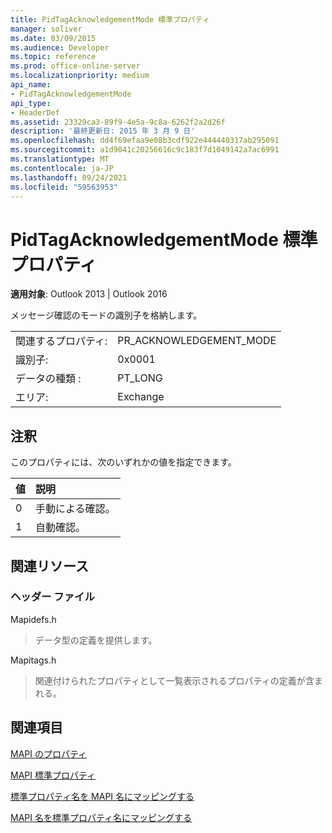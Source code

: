 ```yaml
---
title: PidTagAcknowledgementMode 標準プロパティ
manager: soliver
ms.date: 03/09/2015
ms.audience: Developer
ms.topic: reference
ms.prod: office-online-server
ms.localizationpriority: medium
api_name:
- PidTagAcknowledgementMode
api_type:
- HeaderDef
ms.assetid: 23329ca3-89f9-4e5a-9c8a-6262f2a2d26f
description: '最終更新日: 2015 年 3 月 9 日'
ms.openlocfilehash: dd4f69efaa9e08b3cdf922e444440317ab295091
ms.sourcegitcommit: a1d9041c20256616c9c183f7d1049142a7ac6991
ms.translationtype: MT
ms.contentlocale: ja-JP
ms.lasthandoff: 09/24/2021
ms.locfileid: "59563953"
---
```

# <a name="pidtagacknowledgementmode-canonical-property"></a>PidTagAcknowledgementMode 標準プロパティ

  
  
**適用対象**: Outlook 2013 | Outlook 2016 
  
メッセージ確認のモードの識別子を格納します。
  
|||
|:-----|:-----|
|関連するプロパティ:  <br/> |PR_ACKNOWLEDGEMENT_MODE  <br/> |
|識別子:  <br/> |0x0001  <br/> |
|データの種類 :   <br/> |PT_LONG  <br/> |
|エリア:  <br/> |Exchange  <br/> |
   
## <a name="remarks"></a>注釈

このプロパティには、次のいずれかの値を指定できます。
  
|**値**|**説明**|
|:-----|:-----|
|0  <br/> |手動による確認。  <br/> |
|1  <br/> |自動確認。  <br/> |
   
## <a name="related-resources"></a>関連リソース

### <a name="header-files"></a>ヘッダー ファイル

Mapidefs.h
  
> データ型の定義を提供します。
    
Mapitags.h
  
> 関連付けられたプロパティとして一覧表示されるプロパティの定義が含まれる。
    
## <a name="see-also"></a>関連項目



[MAPI のプロパティ](mapi-properties.md)
  
[MAPI 標準プロパティ](mapi-canonical-properties.md)
  
[標準プロパティ名を MAPI 名にマッピングする](mapping-canonical-property-names-to-mapi-names.md)
  
[MAPI 名を標準プロパティ名にマッピングする](mapping-mapi-names-to-canonical-property-names.md)

